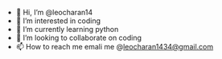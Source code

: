 - 👋 Hi, I’m @leocharan14
- 👀 I’m interested in coding
- 🌱 I’m currently learning python
- 💞️ I’m looking to collaborate on coding
- 📫 How to reach me emali me @leocharan1434@gmail.com

<!---
leocharan14/leocharan14 is a ✨ special ✨ repository because its `README.md` (this file) appears on your GitHub profile.
You can click the Preview link to take a look at your changes.
--->
